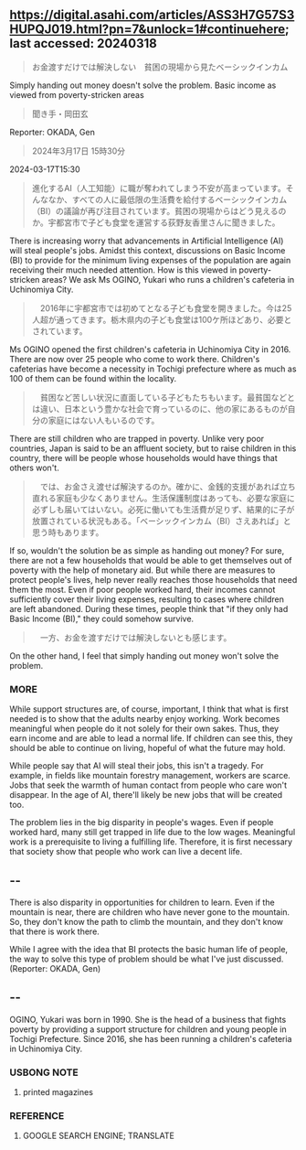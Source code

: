 ## https://digital.asahi.com/articles/ASS3H7G57S3HUPQJ019.html?pn=7&unlock=1#continuehere; last accessed: 20240318

> お金渡すだけでは解決しない　貧困の現場から見たベーシックインカム

Simply handing out money doesn't solve the problem. Basic income as viewed from poverty-stricken areas

> 聞き手・岡田玄

Reporter: OKADA, Gen

> 2024年3月17日 15時30分

2024-03-17T15:30

> 進化するAI（人工知能）に職が奪われてしまう不安が高まっています。そんななか、すべての人に最低限の生活費を給付するベーシックインカム（BI）の議論が再び注目されています。貧困の現場からはどう見えるのか。宇都宮市で子ども食堂を運営する荻野友香里さんに聞きました。

There is increasing worry that advancements in Artificial Intelligence (AI) will steal people's jobs. Amidst this context, discussions on Basic Income (BI) to provide for the minimum living expenses of the population are again receiving their much needed attention. How is this viewed in poverty-stricken areas? We ask Ms OGINO, Yukari who runs a children's cafeteria in Uchinomiya City.  

>　2016年に宇都宮市では初めてとなる子ども食堂を開きました。今は25人超が通ってきます。栃木県内の子ども食堂は100ケ所ほどあり、必要とされています。

Ms OGINO opened the first children's cafeteria in Uchinomiya City in 2016. There are now over 25 people who come to work there. Children's cafeterias have become a necessity in Tochigi prefecture where as much as 100 of them can be found within the locality.

>　貧困など苦しい状況に直面している子どもたちもいます。最貧国などとは違い、日本という豊かな社会で育っているのに、他の家にあるものが自分の家庭にはない人もいるのです。

There are still children who are trapped in poverty. Unlike very poor countries, Japan is said to be an affluent society, but to raise children in this country, there will be people whose households would have things that others won't. 

>　では、お金さえ渡せば解決するのか。確かに、金銭的支援があれば立ち直れる家庭も少なくありません。生活保護制度はあっても、必要な家庭に必ずしも届いてはいない。必死に働いても生活費が足りず、結果的に子が放置されている状況もある。「ベーシックインカム（BI）さえあれば」と思う時もあります。

If so, wouldn't the solution be as simple as handing out money? For sure, there are not a few households that would be able to get themselves out of poverty with the help of monetary aid. But while there are measures to protect people's lives, help never really reaches those households that need them the most. Even if poor people worked hard, their incomes cannot sufficiently cover their living expenses, resulting to cases where children are left abandoned. During these times, people think that "if they only had Basic Income (BI)," they could somehow survive.

>　一方、お金を渡すだけでは解決しないとも感じます。

On the other hand, I feel that simply handing out money won't solve the problem.

### MORE

While support structures are, of course, important, I think that what is first needed is to show that the adults nearby enjoy working. Work becomes meaningful when people do it not solely for their own sakes. Thus, they earn income and are able to lead a normal life. If children can see this, they should be able to continue on living, hopeful of what the future may hold.

While people say that AI will steal their jobs, this isn't a tragedy. For example, in fields like mountain forestry management, workers are scarce. Jobs that seek the warmth of human contact from people who care won't disappear. In the age of AI, there'll likely be new jobs that will be created too.

The problem lies in the big disparity in people's wages. Even if people worked hard, many still get trapped in life due to the low wages. Meaningful work is a prerequisite to living a fulfilling life. Therefore, it is first necessary that society show that people who work can live a decent life. 

## --

There is also disparity in opportunities for children to learn. Even if the mountain is near, there are children who have never gone to the mountain. So, they don't know the path to climb the mountain, and they don't know that there is work there.

While I agree with the idea that BI protects the basic human life of people, the way to solve this type of problem should be what I've just discussed. (Reporter: OKADA, Gen)

## --

OGINO, Yukari was born in 1990. She is the head of a business that fights poverty by providing a support structure for children and young people in Tochigi Prefecture. Since 2016, she has been running a children's cafeteria in Uchinomiya City.

### USBONG NOTE

1) printed magazines

### REFERENCE

1) GOOGLE SEARCH ENGINE; TRANSLATE
